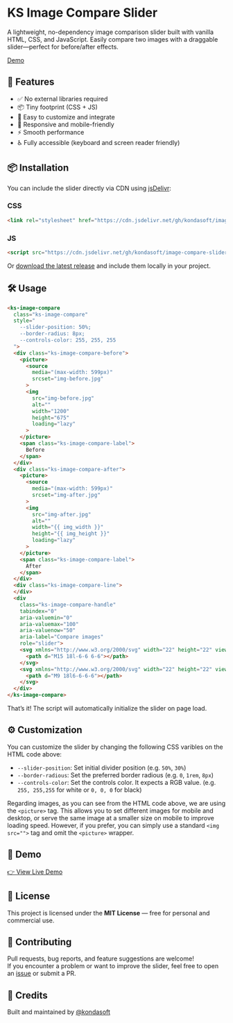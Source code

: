 # KS Image Compare Slider

A lightweight, no-dependency image comparison slider built with vanilla HTML, CSS, and JavaScript. Easily compare two images with a draggable slider—perfect for before/after effects.

[Demo](https://kondasoft.github.io/image-compare-slider/)


## 🚀 Features

- ✅ No external libraries required  
- 📦 Tiny footprint (CSS + JS)  
- 🔧 Easy to customize and integrate  
- 📱 Responsive and mobile-friendly  
- ⚡️ Smooth performance  
- ♿ Fully accessible (keyboard and screen reader friendly)</span>


## 📦 Installation

You can include the slider directly via CDN using [jsDelivr](https://www.jsdelivr.com/):

### CSS

```html
<link rel="stylesheet" href="https://cdn.jsdelivr.net/gh/kondasoft/image-compare-slider@main/ks-image-compare-slider.css">
```

### JS

```html
<script src="https://cdn.jsdelivr.net/gh/kondasoft/image-compare-slider@main/ks-image-compare-slider.js" defer></script>
```

Or [download the latest release](https://github.com/kondasoft/image-compare-slider/releases) and include them locally in your project.



## 🛠️ Usage

```html
<ks-image-compare 
  class="ks-image-compare"
  style="
    --slider-position: 50%;
    --border-radius: 8px;
    --controls-color: 255, 255, 255
  ">
  <div class="ks-image-compare-before">
    <picture>
      <source
        media="(max-width: 599px)"
        srcset="img-before.jpg"
      >
      <img
        src="img-before.jpg"
        alt=""
        width="1200"
        height="675"
        loading="lazy"
      >
    </picture>
    <span class="ks-image-compare-label">
      Before
    </span>
  </div>
  <div class="ks-image-compare-after">
    <picture>
      <source
        media="(max-width: 599px)"
        srcset="img-after.jpg"
      >
      <img
        src="img-after.jpg"
        alt=""
        width="{{ img_width }}"
        height="{{ img_height }}"
        loading="lazy"
      >
    </picture>
    <span class="ks-image-compare-label">
      After
    </span>
  </div>
  <div class="ks-image-compare-line">
  </div>
  <div 
    class="ks-image-compare-handle" 
    tabindex="0"
    aria-valuemin="0"
    aria-valuemax="100"
    aria-valuenow="50"
    aria-label="Compare images"
    role="slider">
    <svg xmlns="http://www.w3.org/2000/svg" width="22" height="22" viewBox="0 0 24 24" fill="none" stroke="currentColor" stroke-width="2" stroke-linecap="round" stroke-linejoin="round" aria-hidden="true">
      <path d="M15 18l-6-6 6-6"></path>
    </svg>
    <svg xmlns="http://www.w3.org/2000/svg" width="22" height="22" viewBox="0 0 24 24" fill="none" stroke="currentColor" stroke-width="2" stroke-linecap="round" stroke-linejoin="round" aria-hidden="true">
      <path d="M9 18l6-6-6-6"></path>
    </svg>
  </div>
</ks-image-compare>
```

That’s it! The script will automatically initialize the slider on page load.


## ⚙️ Customization

You can customize the slider by changing the following CSS varibles on the HTML code above:

- `--slider-position`: Set initial divider position (e.g. `50%`, `30%`)
- `--border-radious`: Set the preferred border radious (e.g. `0`, `1rem`, `8px`)
- `--controls-color`: Set the controls color. It expects a RGB value. (e.g. `255, 255,255` for white or `0, 0, 0` for black)

Regarding images, as you can see from the HTML code above, we are using the `<picture>` tag. This allows you to set different images for mobile and desktop, or serve the same image at a smaller size on mobile to improve loading speed. However, if you prefer, you can simply use a standard `<img src="">` tag and omit the `<picture>` wrapper.



## 🧪 Demo

[👉 View Live Demo](https://kondasoft.github.io/image-compare-slider/)



## 📄 License

This project is licensed under the **MIT License** — free for personal and commercial use.



## 🙌 Contributing

Pull requests, bug reports, and feature suggestions are welcome!\
If you encounter a problem or want to improve the slider, feel free to open an [issue](https://github.com/kondasoft/image-compare-slider/issues) or submit a PR.



## 🔗 Credits

Built and maintained by [@kondasoft](https://github.com/kondasoft)


